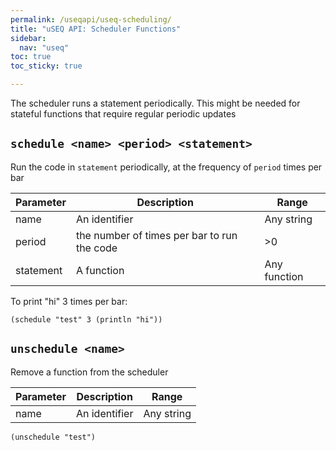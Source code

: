```yaml
---
permalink: /useqapi/useq-scheduling/
title: "uSEQ API: Scheduler Functions"
sidebar:
  nav: "useq"
toc: true
toc_sticky: true

---
```


The scheduler runs a statement periodically.  This might be needed for stateful functions that require regular periodic updates

## `schedule <name> <period> <statement> `

Run the code in `statement` periodically, at the frequency of `period` times per bar

| Parameter | Description | Range |
| --- | --- | --- |
| name | An identifier | Any string |
| period | the number of times per bar to run the code | >0 |
| statement | A function | Any function |

To print "hi" 3 times per bar:
```
(schedule "test" 3 (println "hi"))
```

## `unschedule <name>`

Remove a function from the scheduler

| Parameter | Description | Range |
| --- | --- | --- |
| name | An identifier | Any string |

```
(unschedule "test")
```